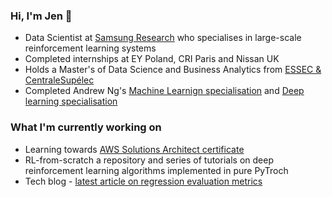 ### Hi, I'm Jen 👋

- Data Scientist at [Samsung Research](https://research.samsung.com/srpol) who specialises in large-scale reinforcement learning systems
- Completed internships at EY Poland, CRI Paris and Nissan UK
- Holds a Master's of Data Science and Business Analytics from [ESSEC & CentraleSupélec](https://www.essec.edu/en/program/mscs/master-data-sciences-business-analytics/)
- Completed Andrew Ng's [Machine Learnign specialisation](https://www.coursera.org/specializations/machine-learning-introduction) and [Deep learning specialisation](https://www.coursera.org/specializations/deep-learning)

### What I'm currently working on
- Learning towards [AWS Solutions Architect certificate](https://aws.amazon.com/certification/certified-solutions-architect-associate/)
- RL-from-scratch a repository and series of tutorials on deep reinforcement learning algorithms implemented in pure PyTroch
- Tech blog - [latest article on regression evaluation metrics](https://medium.com/@jedrzejalchimowicz/regression-evaluation-metrics-mae-mse-rmse-r-squared-adjusted-r-squared-which-one-should-67c8d93bc5a8)


<!--
**JenAlchimowicz/JenAlchimowicz** is a ✨ _special_ ✨ repository because its `README.md` (this file) appears on your GitHub profile.

Here are some ideas to get you started:

- 🔭 I’m currently working on ...
- 🌱 I’m currently learning ...
- 👯 I’m looking to collaborate on ...
- 🤔 I’m looking for help with ...
- 💬 Ask me about ...
- 📫 How to reach me: ...
- 😄 Pronouns: ...
- ⚡ Fun fact: ...
-->
